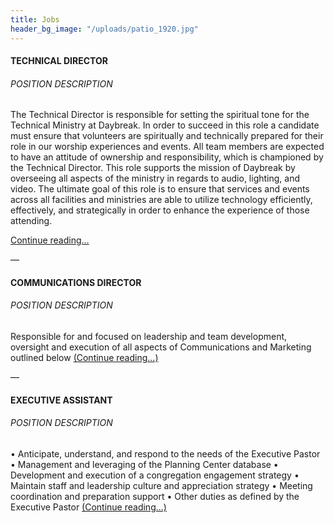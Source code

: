 ```yaml
---
title: Jobs
header_bg_image: "/uploads/patio_1920.jpg"
---
```


#### TECHNICAL DIRECTOR

###### POSITION DESCRIPTION

The Technical Director is responsible for setting the spiritual tone for the Technical Ministry at Daybreak. In order to succeed in this role a candidate must ensure that volunteers are spiritually and technically prepared for their role in our worship experiences and events. All team members are expected to have an attitude of ownership and responsibility, which is championed by the Technical Director. This role supports the mission of Daybreak by overseeing all aspects of the ministry in regards to audio, lighting, and video. The ultimate goal of this role is to ensure that services and events across all facilities and ministries are able to utilize technology efficiently, effectively, and strategically in order to enhance the experience of those attending.

[Continue reading...](/uploads/Technical%20Director%20-%20Job%20Description%20-%2011.1.2020.pdf)


––

#### COMMUNICATIONS DIRECTOR

###### POSITION DESCRIPTION

Responsible for and focused on leadership and team development, oversight and execution of all aspects of Communications and Marketing outlined below [(Continue reading...)](/uploads/Communication%20Director%20-%20Job%20Description%20-%2012.17.2020.pdf)



––

#### EXECUTIVE ASSISTANT

###### POSITION DESCRIPTION
• Anticipate, understand, and respond to the needs of the Executive Pastor 
• Management and leveraging of the Planning Center database
• Development and execution of a congregation engagement strategy
• Maintain staff and leadership culture and appreciation strategy
• Meeting coordination and preparation support
• Other duties as defined by the Executive Pastor
[(Continue reading...)](/uploads/Executive%20Assistant%20-%20Job%20Description%20-%201.3.2021.pdf)


